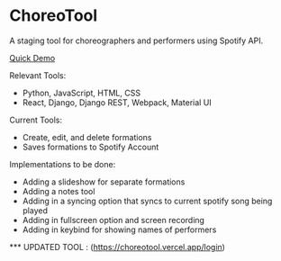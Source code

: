 # ChoreoTool
A staging tool for choreographers and performers using Spotify API.

[Quick Demo](https://youtu.be/Vc5BiWasicU)

Relevant Tools:
  - Python, JavaScript, HTML, CSS
  - React, Django, Django REST, Webpack, Material UI

Current Tools:
  - Create, edit, and delete formations
  - Saves formations to Spotify Account

Implementations to be done:
  - Adding a slideshow for separate formations
  - Adding a notes tool
  - Adding in a syncing option that syncs to current spotify song being played
  - Adding in fullscreen option and screen recording 
  - Adding in keybind for showing names of performers

*** UPDATED TOOL : (https://choreotool.vercel.app/login)
